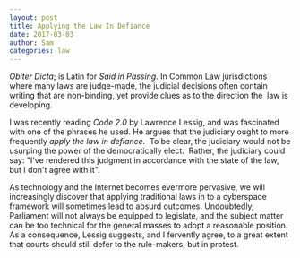 ```yaml
---
layout: post
title: Applying the Law In Defiance
date: 2017-03-03
author: Sam
categories: law
---
```

_Obiter Dicta_; is Latin for _Said in Passing_. In Common Law jurisdictions where many laws are judge-made, the judicial decisions often contain writing that are non-binding, yet provide clues as to the direction the  law is developing.

I was recently reading _Code 2.0_ by Lawrence Lessig, and was fascinated with one of the phrases he used. He argues that the judiciary ought to more frequently _apply the law in defiance_.  To be clear, the judiciary would not be usurping the power of the democratically elect.  Rather, the judiciary could say: "I've rendered this judgment in accordance with the state of the law, but I don't agree with it".

As technology and the Internet becomes evermore pervasive, we will increasingly discover that applying traditional laws in to a cyberspace framework will sometimes lead to absurd outcomes. Undoubtedly, Parliament will not always be equipped to legislate, and the subject matter can be too technical for the general masses to adopt a reasonable position. As a consequence, Lessig suggests, and I fervently agree, to a great extent that courts should still defer to the rule-makers, but in protest.